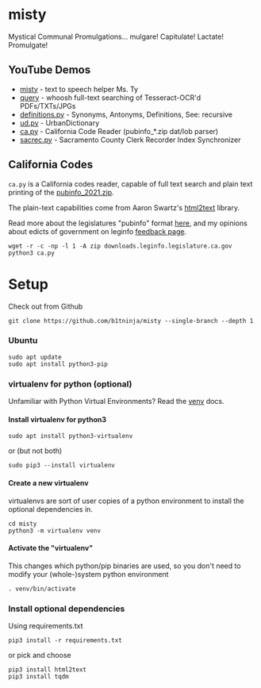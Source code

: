 # misty
Mystical Communal Promulgations... mulgare! Capitulate! Lactate! Promulgate!

## YouTube Demos
- [misty](https://youtu.be/GPdXXqWufwQ) - text to speech helper Ms. Ty
- [query](https://youtu.be/r_sMrRFOs9o) - whoosh full-text searching of Tesseract-OCR'd PDFs/TXTs/JPGs
- [definitions.py](https://youtu.be/p3cHpwhZEfo) - Synonyms, Antonyms, Definitions, See: recursive
- [ud.py](https://youtu.be/Rjo20dU0LGA) - UrbanDictionary
- [ca.py](https://youtu.be/KEum-wb0A1M) - California Code Reader (pubinfo_*.zip dat/lob parser)
- [sacrec.py](https://youtu.be/Y1Bex2CdNx0) - Sacramento County Clerk Recorder Index Synchronizer

## California Codes

`ca.py` is a California codes reader, capable of full text search and plain text printing of the [pubinfo_2021.zip](https://downloads.leginfo.legislature.ca.gov/pubinfo_2021.zip).

The plain-text capabilities come from Aaron Swartz's [html2text](https://pypi.org/project/html2text/) library.

Read more about the legislatures "pubinfo" format [here](https://downloads.leginfo.legislature.ca.gov/pubinfo_Readme.pdf), and my opinions about edicts of government on leginfo [feedback page](https://leginfo.legislature.ca.gov/faces/feedbackDetail.xhtml?primaryFeedbackId=prim1614216471200).

```shell
wget -r -c -np -l 1 -A zip downloads.leginfo.legislature.ca.gov
python3 ca.py
```

# Setup
Check out from Github
```shell
git clone https://github.com/b1tninja/misty --single-branch --depth 1
```

### Ubuntu
```shell
sudo apt update
sudo apt install python3-pip
```

### virtualenv for python (optional)
Unfamiliar with Python Virtual Environments? Read the [venv](https://docs.python.org/3/tutorial/venv.html) docs.

#### Install virtualenv for python3
```shell
sudo apt install python3-virtualenv
```
or (but not both) 
```shell
sudo pip3 --install virtualenv
```

#### Create a new virtualenv
virtualenvs are sort of user copies of a python environment to install the optional dependencies in.
```shell
cd misty
python3 -m virtualenv venv
```

#### Activate the "virtualenv"
This changes which python/pip binaries are used, so you don't need to modify your (whole-)system python environment
```shell
. venv/bin/activate
```
### Install optional dependencies
Using requirements.txt
```shell
pip3 install -r requirements.txt
```
or pick and choose
```shell
pip3 install html2text
pip3 install tqdm
```
